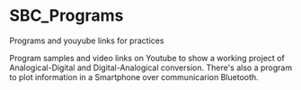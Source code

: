# SBC_Programs
Programs and youyube links for practices

Program samples and video links on Youtube to show a working project of Analogical-Digital and Digital-Analogical conversion.
There's also a program to plot information in a Smartphone over communicarion Bluetooth.
